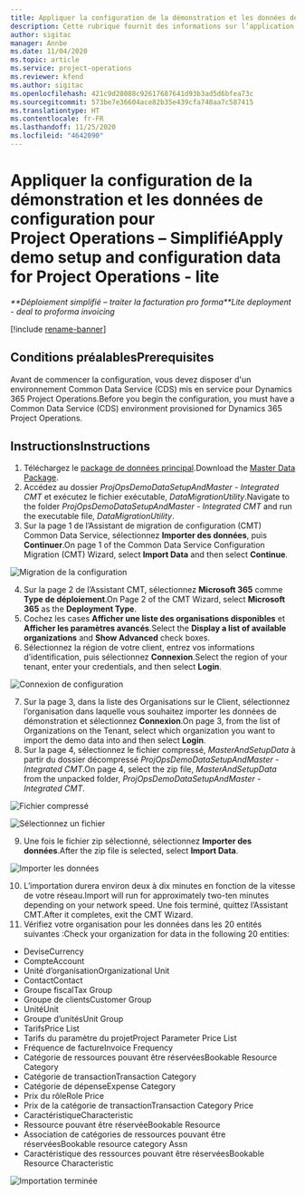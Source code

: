 ```yaml
---
title: Appliquer la configuration de la démonstration et les données de configuration – Simplifié
description: Cette rubrique fournit des informations sur l’application de la configuration de démonstration et des données de configuration dans Project Operations.
author: sigitac
manager: Annbe
ms.date: 11/04/2020
ms.topic: article
ms.service: project-operations
ms.reviewer: kfend
ms.author: sigitac
ms.openlocfilehash: 421c9d28088c92617687641d93b3ad5d6bfea73c
ms.sourcegitcommit: 573be7e36604ace82b35e439cfa748aa7c587415
ms.translationtype: HT
ms.contentlocale: fr-FR
ms.lasthandoff: 11/25/2020
ms.locfileid: "4642090"
---
```

# <a name="apply-demo-setup-and-configuration-data-for-project-operations---lite"></a><span data-ttu-id="ff2b8-103">Appliquer la configuration de la démonstration et les données de configuration pour Project Operations – Simplifié</span><span class="sxs-lookup"><span data-stu-id="ff2b8-103">Apply demo setup and configuration data for Project Operations - lite</span></span> 

<span data-ttu-id="ff2b8-104">_\*\*Déploiement simplifié – traiter la facturation pro forma_</span><span class="sxs-lookup"><span data-stu-id="ff2b8-104">_\*\*Lite deployment - deal to proforma invoicing_</span></span>

[!include [rename-banner](~/includes/cc-data-platform-banner.md)]

## <a name="prerequisites"></a><span data-ttu-id="ff2b8-105">Conditions préalables</span><span class="sxs-lookup"><span data-stu-id="ff2b8-105">Prerequisites</span></span>

<span data-ttu-id="ff2b8-106">Avant de commencer la configuration, vous devez disposer d'un environnement Common Data Service (CDS) mis en service pour Dynamics 365 Project Operations.</span><span class="sxs-lookup"><span data-stu-id="ff2b8-106">Before you begin the configuration, you must have a Common Data Service (CDS) environment provisioned for Dynamics 365 Project Operations.</span></span>


## <a name="instructions"></a><span data-ttu-id="ff2b8-107">Instructions</span><span class="sxs-lookup"><span data-stu-id="ff2b8-107">Instructions</span></span>

1. <span data-ttu-id="ff2b8-108">Téléchargez le [package de données principal](https://download.microsoft.com/download/3/4/1/341bf279-a64f-4baa-af31-ce624859b518/ProjOpsSampleSetupData%20-%20CE%20only%20CMT.zip).</span><span class="sxs-lookup"><span data-stu-id="ff2b8-108">Download the [Master Data Package](https://download.microsoft.com/download/3/4/1/341bf279-a64f-4baa-af31-ce624859b518/ProjOpsSampleSetupData%20-%20CE%20only%20CMT.zip).</span></span> 
2. <span data-ttu-id="ff2b8-109">Accédez au dossier *ProjOpsDemoDataSetupAndMaster - Integrated CMT* et exécutez le fichier exécutable, *DataMigrationUtility*.</span><span class="sxs-lookup"><span data-stu-id="ff2b8-109">Navigate to the folder *ProjOpsDemoDataSetupAndMaster - Integrated CMT* and run the executable file, *DataMigrationUtility*.</span></span>
3. <span data-ttu-id="ff2b8-110">Sur la page 1 de l’Assistant de migration de configuration (CMT) Common Data Service, sélectionnez **Importer des données**, puis **Continuer**.</span><span class="sxs-lookup"><span data-stu-id="ff2b8-110">On page 1 of the Common Data Service Configuration Migration (CMT) Wizard, select **Import Data** and then select **Continue**.</span></span>

![Migration de la configuration](./media/1ConfigurationMigration.png)

4. <span data-ttu-id="ff2b8-112">Sur la page 2 de l’Assistant CMT, sélectionnez **Microsoft 365** comme **Type de déploiement**.</span><span class="sxs-lookup"><span data-stu-id="ff2b8-112">On Page 2 of the CMT Wizard, select **Microsoft 365** as the **Deployment Type**.</span></span>
5. <span data-ttu-id="ff2b8-113">Cochez les cases **Afficher une liste des organisations disponibles** et **Afficher les paramètres avancés**.</span><span class="sxs-lookup"><span data-stu-id="ff2b8-113">Select the **Display a list of available organizations** and **Show Advanced** check boxes.</span></span>
6. <span data-ttu-id="ff2b8-114">Sélectionnez la région de votre client, entrez vos informations d’identification, puis sélectionnez **Connexion**.</span><span class="sxs-lookup"><span data-stu-id="ff2b8-114">Select the region of your tenant, enter your credentials, and then select **Login**.</span></span>

![Connexion de configuration](./media/2ConfigurationSignin.png)

7. <span data-ttu-id="ff2b8-116">Sur la page 3, dans la liste des Organisations sur le Client, sélectionnez l’organisation dans laquelle vous souhaitez importer les données de démonstration et sélectionnez **Connexion**.</span><span class="sxs-lookup"><span data-stu-id="ff2b8-116">On page 3, from the list of Organizations on the Tenant, select which organization you want to import the demo data into and then select **Login**.</span></span>
8. <span data-ttu-id="ff2b8-117">Sur la page 4, sélectionnez le fichier compressé, *MasterAndSetupData* à partir du dossier décompressé *ProjOpsDemoDataSetupAndMaster - Integrated CMT*.</span><span class="sxs-lookup"><span data-stu-id="ff2b8-117">On page 4, select the zip file, *MasterAndSetupData* from the unpacked folder, *ProjOpsDemoDataSetupAndMaster - Integrated CMT*.</span></span>

![Fichier compressé](./media/3ZipFile.png)

![Sélectionnez un fichier](./media/4SelectAFile.png)

9. <span data-ttu-id="ff2b8-120">Une fois le fichier zip sélectionné, sélectionnez **Importer des données**.</span><span class="sxs-lookup"><span data-stu-id="ff2b8-120">After the zip file is selected, select **Import Data**.</span></span>

![Importer les données](./media/5ImportData.png)

10. <span data-ttu-id="ff2b8-122">L’importation durera environ deux à dix minutes en fonction de la vitesse de votre réseau.</span><span class="sxs-lookup"><span data-stu-id="ff2b8-122">Import will run for approximately two-ten minutes depending on your network speed.</span></span> <span data-ttu-id="ff2b8-123">Une fois terminé, quittez l’Assistant CMT.</span><span class="sxs-lookup"><span data-stu-id="ff2b8-123">After it completes, exit the CMT Wizard.</span></span> 
11. <span data-ttu-id="ff2b8-124">Vérifiez votre organisation pour les données dans les 20 entités suivantes :</span><span class="sxs-lookup"><span data-stu-id="ff2b8-124">Check your organization for data in the following 20 entities:</span></span>

-   <span data-ttu-id="ff2b8-125">Devise</span><span class="sxs-lookup"><span data-stu-id="ff2b8-125">Currency</span></span>
-   <span data-ttu-id="ff2b8-126">Compte</span><span class="sxs-lookup"><span data-stu-id="ff2b8-126">Account</span></span>
-   <span data-ttu-id="ff2b8-127">Unité d’organisation</span><span class="sxs-lookup"><span data-stu-id="ff2b8-127">Organizational Unit</span></span>
-   <span data-ttu-id="ff2b8-128">Contact</span><span class="sxs-lookup"><span data-stu-id="ff2b8-128">Contact</span></span>
-   <span data-ttu-id="ff2b8-129">Groupe fiscal</span><span class="sxs-lookup"><span data-stu-id="ff2b8-129">Tax Group</span></span>
-   <span data-ttu-id="ff2b8-130">Groupe de clients</span><span class="sxs-lookup"><span data-stu-id="ff2b8-130">Customer Group</span></span>
-   <span data-ttu-id="ff2b8-131">Unité</span><span class="sxs-lookup"><span data-stu-id="ff2b8-131">Unit</span></span>
-   <span data-ttu-id="ff2b8-132">Groupe d’unités</span><span class="sxs-lookup"><span data-stu-id="ff2b8-132">Unit Group</span></span>
-   <span data-ttu-id="ff2b8-133">Tarifs</span><span class="sxs-lookup"><span data-stu-id="ff2b8-133">Price List</span></span>
-   <span data-ttu-id="ff2b8-134">Tarifs du paramètre du projet</span><span class="sxs-lookup"><span data-stu-id="ff2b8-134">Project Parameter Price List</span></span> 
-   <span data-ttu-id="ff2b8-135">Fréquence de facture</span><span class="sxs-lookup"><span data-stu-id="ff2b8-135">Invoice Frequency</span></span>
-   <span data-ttu-id="ff2b8-136">Catégorie de ressources pouvant être réservées</span><span class="sxs-lookup"><span data-stu-id="ff2b8-136">Bookable Resource Category</span></span>
-   <span data-ttu-id="ff2b8-137">Catégorie de transaction</span><span class="sxs-lookup"><span data-stu-id="ff2b8-137">Transaction Category</span></span>
-   <span data-ttu-id="ff2b8-138">Catégorie de dépense</span><span class="sxs-lookup"><span data-stu-id="ff2b8-138">Expense Category</span></span>
-   <span data-ttu-id="ff2b8-139">Prix du rôle</span><span class="sxs-lookup"><span data-stu-id="ff2b8-139">Role Price</span></span>
-   <span data-ttu-id="ff2b8-140">Prix de la catégorie de transaction</span><span class="sxs-lookup"><span data-stu-id="ff2b8-140">Transaction Category Price</span></span>
-   <span data-ttu-id="ff2b8-141">Caractéristique</span><span class="sxs-lookup"><span data-stu-id="ff2b8-141">Characteristic</span></span>
-   <span data-ttu-id="ff2b8-142">Ressource pouvant être réservée</span><span class="sxs-lookup"><span data-stu-id="ff2b8-142">Bookable Resource</span></span>
-   <span data-ttu-id="ff2b8-143">Association de catégories de ressources pouvant être réservées</span><span class="sxs-lookup"><span data-stu-id="ff2b8-143">Bookable resource category Assn</span></span>
-   <span data-ttu-id="ff2b8-144">Caractéristique des ressources pouvant être réservées</span><span class="sxs-lookup"><span data-stu-id="ff2b8-144">Bookable Resource Characteristic</span></span>

![Importation terminée](./media/6CompleteImport.png)
